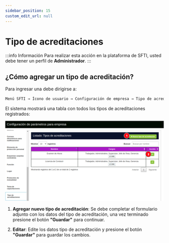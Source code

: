 ```yaml
---
sidebar_position: 15
custom_edit_url: null
---
```

# Tipo de acreditaciones

:::info Información 
Para realizar esta acción en la plataforma de SFTI, usted debe tener un perfil de **Administrador**.
:::

## ¿Cómo agregar un tipo de acreditación?
Para ingresar una debe dirigirse a:

<div align="center">

```bash
Menú SFTI → Ícono de usuario → Configuración de empresa → Tipo de acreditaciones
```
</div>

El sistema mostrará una tabla con todos los tipos de acreditaciones registrados:

<div align="center">

![tipo de acreditaciones](/img/img_manual/img_configuracion/2023-08-08_09-57.png)

</div>

1. **Agregar nuevo tipo de acreditación**: Se debe completar el formulario adjunto con los datos del tipo de acreditación, una vez terminado presione el botón **"Guardar"** para continuar.

2. **Editar**: Edite los datos tipo de acreditación y presione el botón **"Guardar"** para guardar los cambios.
